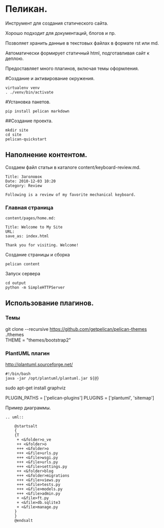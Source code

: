 # Пеликан.

Инструмент для создания статического сайта.

Хорошо подходит для документаций, блогов и пр.

Позволяет хранить данные в текстовых файлах в формате rst или md.

Автоматически формирует статичный html, подготавливая сайт к деплою.

Предоставляет много плагинов, включая темы оформления.

#Создание и активирование окружения.

    virtualenv venv
    . ./venv/bin/activate


#Установка пакетов.

    pip install pelican markdown

##Создание проекта.

    mkdir site
    cd site
    pelican-quickstart
    
## Наполнение контентом.    
    
Создаем файл статьи в каталоге content/keyboard-review.md.

    Title: Заголовок
    Date: 2010-12-03 10:20
    Category: Review

    Following is a review of my favorite mechanical keyboard.


### Главная страница

    content/pages/home.md:

    Title: Welcome to My Site
    URL:
    save_as: index.html

    Thank you for visiting. Welcome!


Создание страницы и сборка

    pelican content

Запуск сервера

    cd output
    python -m SimpleHTTPServer
    
## Использование плагинов.    
   
### Темы   
    
git clone --recursive https://github.com/getpelican/pelican-themes ./themes    
THEME = "themes/bootstrap2"    

### PlantUML плагин

http://plantuml.sourceforge.net/

    #!/bin/bash
    java -jar /opt/plantuml/plantuml.jar ${@}
    
sudo apt-get install graphviz    

PLUGIN_PATHS = ['pelican-plugins']
PLUGINS = ['plantuml', 'sitemap']

Пример диаграммы.

    .. uml::

        @startsalt
        {
        {T
         + <&folder>o_ve
         ++ <&folder>o
         +++ <&folder>o
         +++ <&file>urls.py
         +++ <&file>wsgi.py
         +++ <&file>urls.py
         +++ <&file>settings.py
         ++ <&folder>blog
         +++ <&folder>migrations
         +++ <&file>views.py
         +++ <&file>tests.py
         +++ <&file>models.py
         +++ <&file>admin.py   
         + <&file>ft.py
         + <&file>db.sqlite3
         + <&file>manage.py   
        }
        }
        @endsalt








